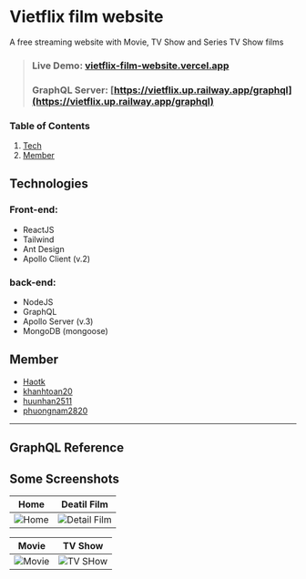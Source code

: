 # **Vietflix film website**
A free streaming website with Movie, TV Show and Series TV Show films

>### **Live Demo**: [vietflix-film-website.vercel.app](https://vietflix-film-website.vercel.app)
>### **GraphQL Server**: [https://vietflix.up.railway.app/graphql](https://vietflix.up.railway.app/graphql)
### Table of Contents
1. [Tech](#tech)
2. [Member](#member)


## Technologies <a name="tech"><a/>
### **Front-end:**

- ReactJS
- Tailwind
- Ant Design
- Apollo Client (v.2)
  
### **back-end:**
- NodeJS
- GraphQL
- Apollo Server (v.3)
- MongoDB (mongoose)

## Member <a name="member"></a>
- [Haotk](https://github.com/Haotk)
- [khanhtoan20](https://github.com/khanhtoan20)
- [huunhan2511](https://github.com/huunhan2511)
- [phuongnam2820](https://github.com/phuongnam2811)

---
## GraphQL Reference


## Some Screenshots
| **Home** | **Deatil Film** |
| :-: | :-: |
| ![Home](https://imgur.com/XjMOY96.jpeg) | ![Detail Film](https://imgur.com/RK2Uuty.jpeg) |

| **Movie** | **TV Show** |
| :-: | :-: |
| ![Movie](https://imgur.com/1d7kMCf.jpeg) | ![TV SHow](https://imgur.com/2ZOmr6E.jpeg) |
